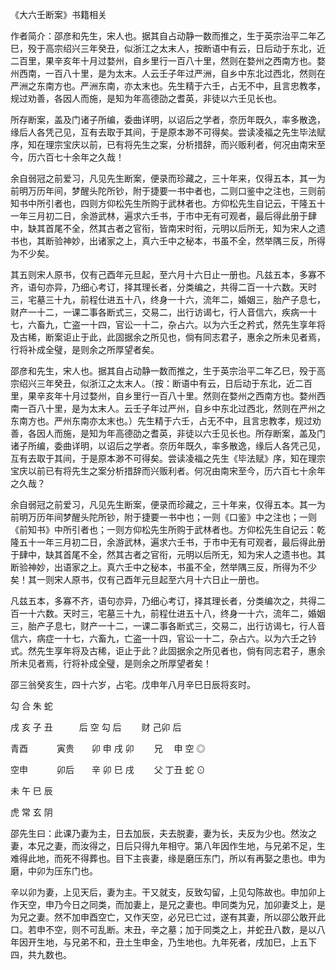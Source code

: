 《大六壬断案》书籍相关

作者简介：邵彦和先生，宋人也。据其自占动静一数而推之，生于英宗治平二年乙巳，殁于高宗绍兴三年癸丑，似浙江之太末人，按断语中有云，日后动于东北，近二百里，果辛亥年十月过婺州，自乡里行一百八十里，然则在婺州之西南方也。婺州西南，一百八十里，是为太末。人云壬子年过严洲，自乡中东北过西北，然则在严洲之东南方也。严洲东南，亦太末也。先生精于六壬，占无不中，且言忠教孝，规过劝善，各因人而施，是知为年高德劭之耆英，非徒以六壬见长也。

所存断案，盖及门诸子所编，委曲详明，以诏后之学者，奈历年既久，率多散逸，缘后人各凭己见，互有去取于其间，于是原本渺不可得矣。尝读凌福之先生毕法赋序，知在理宗宝庆以前，已有将先生之案，分析措辞，而兴贩利者，何况由南宋至今，历六百七十余年之久哉！

 余自弱冠之前爱习，凡见先生断案，便录而珍藏之，三十年来，仅得五本，其一为前明万历年间，梦醒头陀所钞，附于捷要一书中者也，二则口鉴中之注也，三则前知书中所引者也，四则方仰松先生所购于武林者也。方仰松先生自记云，干隆五十一年三月初二日，余游武林，遍求六壬书，于市中无有可观者，最后得此册于肆中，缺其首尾不全，然其古者之官衔，皆南宋时衔，元明以后所无，知为宋人之遗书也，其断验神妙，出诸家之上，真六壬中之秘本，书虽不全，然举隅三反，所得为不少矣。

其五则宋人原书，仅有己酉年元旦起，至六月十六日止一册也。凡兹五本，多寡不齐，语句亦异，乃细心考订，择其理长者，分类编之，共得二百一十六数。天时三，宅墓三十九，前程仕进五十八，终身一十六，流年二，婚姻三，胎产子息七，财产一十二，一课二事各断式三，交易二，出行访谒七，行人音信六，疾病一十七，六畜九，亡盗一十四，官讼一十二，杂占六。以为六壬之矜式，然先生享年将及古稀，断案讵止于此，此固据余之所见也，倘有同志君子，惠余之所未见者焉，行将补成全璧，是则余之所厚望者矣。

邵彦和先生，宋人也。据其自占动静一数而推之，生于英宗治平二年乙巳，殁于高宗绍兴三年癸丑，似浙江之太末人。（按：断语中有云，日后动于东北，近二百里，果辛亥年十月过婺州，自乡里行一百八十里。然则在婺州之西南方也。婺州西南一百八十里，是为太末人。云壬子年过严州，自乡中东北过西北，然则在严州之东南方也。严州东南亦太末也。）先生精于六壬，占无不中，且言忠教孝，规过劝善，各因人而施，是知为年高德劭之耆英，非徒以六壬见长也。所存断案，盖及门诸子所编，委曲详明，以诏后之学者。奈历年既久，率多散逸，缘后人各凭己见，互有去取于其间，于是原本渺不可得矣。尝读凌福之先生《毕法赋》序，知在理宗宝庆以前已有将先生之案分析措辞而兴贩利者。何况由南宋至今，历六百七十余年之久哉？

余自弱冠之前爱习，凡见先生断案，便录而珍藏之，三十年来，仅得五本。其一为前明万历年间梦醒头陀所钞，附于捷要一书中也；一则《口鉴》中之注也；一则《前知书》中所引者也；一则方仰松先生所购于武林者也。方仰松先生自记云：乾隆五十一年三月初二日，余游武林，遍求六壬书，于市中无有可观者，最后得此册于肆中，缺其首尾不全，然其古者之官衔，元明以后所无，知为宋人之遗书也。其断验神妙，出语家之上。真六壬中之秘本，书虽不全，然举隅三反，所得为不少矣！其一则宋人原书，仅有己酉年元旦起至六月十六日止一册也。

凡兹五本，多寡不齐，语句亦异，乃细心考订，择其理长者，分类编次之，共得二百一十六数。天时三，宅墓三十九，前程仕进五十八，终身一十六，流年二，婚姻三，胎产子息七，财产一十二，一课二事各断式三，交易二，出行访谒七，行人音信六，病症一十七，六畜九，亡盗一十四，官讼一十二，杂占六。以为六壬之钤式。然先生享年将及古稀，讵止于此？此固据余之所见者也，倘有同志君子，惠余所未见者焉，行将补成全璧，是则余之所厚望者矣！

邵三翁癸亥生，四十六岁，占宅。戊申年八月辛巳日辰将亥时。

勾 合 朱 蛇

戌 亥 子 丑　　　后 空 勾 后　　 财 己卯 后

青酉　　　 寅贵　　卯 申 戌 卯　　 兄 　申 空 ◎

空申　　　 卯后　　辛 卯 巳 戌　　 父 丁丑 蛇 ⊙

未 午 巳 辰

虎 常 玄 阴

邵先生曰：此课乃妻为主，日去加辰，夫去脱妻，妻为长，夫反为少也。然汝之妻，本兄之妻，而汝得之，日后只得九年相守。第八年因作生地，与兄弟不足，生难得此地，而死不得葬也。目下主丧妻，缘是磨压东门，所以有再娶之患也。申为磨，中卯为压东门也。

辛以卯为妻，上见天后，妻为主。干又就支，反致勾留，上见勾陈故也。申加卯上作天空，申乃今日之同类，而加妻上，是兄之妻也。申同类为兄，加卯妻爻上，是为兄之妻。然不加申酉空亡，又作天空，必兄已亡过，遂有其妻，所以邵公敢开此口。若申不空，则不可乱断。末丑，辛之墓；加于同类之上，并蛇丑八数，是以八年因开生地，与兄弟不和，丑土生申金，乃生地也。九年死者，戌加巳，上五下四，共九数也。

